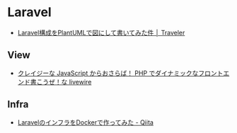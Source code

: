 # Laravel

- [Laravel構成をPlantUMLで図にして書いてみた件 │ Traveler](https://traveler0401.com/laravel-plantuml/)

## View
- [クレイジーな JavaScript からおさらば！ PHP でダイナミックなフロントエンド書こうぜ！な livewire](https://qiita.com/il-m-yamagishi/items/c9293d4cf324e7d2bdf9)

## Infra
- [LaravelのインフラをDockerで作ってみた - Qiita](https://qiita.com/moyashimanjyu/items/5471bb6850e95b2dbe9c)
